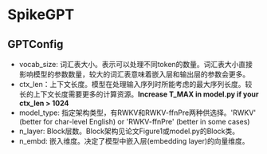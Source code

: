 # SpikeGPT

## GPTConfig
* vocab_size: 词汇表大小。表示可以处理不同token的数量。词汇表大小直接影响模型的参数数量，较大的词汇表意味着嵌入层和输出层的参数会更多。
* ctx_len：上下文长度。模型在处理输入序列时所能考虑的最大序列长度。较长的上下文长度需要更多的计算资源。**Increase T_MAX in model.py if your ctx_len > 1024**
* model_type: 指定架构类型，有RWKV和RWKV-ffnPre两种供选择。'RWKV' (better for char-level English) or 'RWKV-ffnPre' (better in some cases)
* n_layer: Block层数。Block架构见论文Figure1或model.py的Block类。
* n_embd: 嵌入维度。决定了模型中嵌入层(embedding layer)的向量维度。
